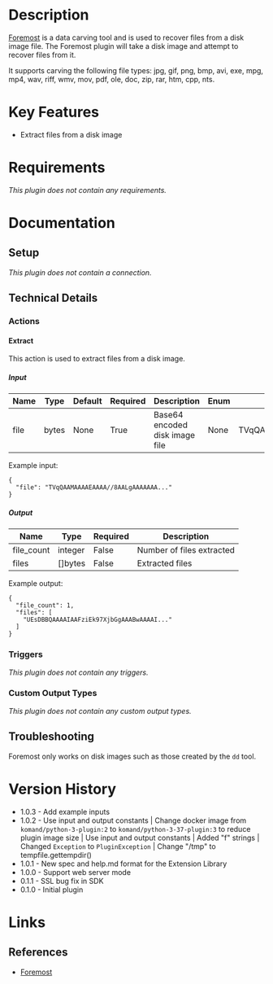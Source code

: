 # Description

[Foremost](http://foremost.sourceforge.net/) is a data carving tool and is used to recover files from a disk image file. The Foremost plugin will take a disk image and attempt to recover files from it.

It supports carving the following file types: jpg, gif, png, bmp, avi, exe, mpg, mp4, wav, riff, wmv, mov, pdf, ole, doc, zip, rar, htm, cpp, nts.

# Key Features

* Extract files from a disk image

# Requirements

_This plugin does not contain any requirements._

# Documentation

## Setup

_This plugin does not contain a connection._

## Technical Details

### Actions

#### Extract

This action is used to extract files from a disk image.

##### Input

|Name|Type|Default|Required|Description|Enum|Example|
|----|----|-------|--------|-----------|----|-------|
|file|bytes|None|True|Base64 encoded disk image file|None|TVqQAAMAAAAEAAAA//8AALgAAAAAAA...|

Example input:

```
{
  "file": "TVqQAAMAAAAEAAAA//8AALgAAAAAAA..."
}
```

##### Output

|Name|Type|Required|Description|
|----|----|--------|-----------|
|file_count|integer|False|Number of files extracted|
|files|[]bytes|False|Extracted files|

Example output:

```
{
  "file_count": 1,
  "files": [
    "UEsDBBQAAAAIAAFziEk97XjbGgAAABwAAAAI..."
  ]
}
```

### Triggers

_This plugin does not contain any triggers._

### Custom Output Types

_This plugin does not contain any custom output types._

## Troubleshooting

Foremost only works on disk images such as those created by the `dd` tool.

# Version History

* 1.0.3 - Add example inputs
* 1.0.2 - Use input and output constants | Change docker image from `komand/python-3-plugin:2` to `komand/python-3-37-plugin:3` to reduce plugin image size | Use input and output constants | Added "f" strings | Changed `Exception` to `PluginException` | Change "/tmp" to tempfile.gettempdir()
* 1.0.1 - New spec and help.md format for the Extension Library
* 1.0.0 - Support web server mode
* 0.1.1 - SSL bug fix in SDK
* 0.1.0 - Initial plugin

# Links

## References

* [Foremost](http://foremost.sourceforge.net/)

